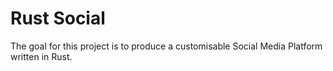 # Rust Social
The goal for this project is to produce a customisable Social Media Platform written in Rust.

##